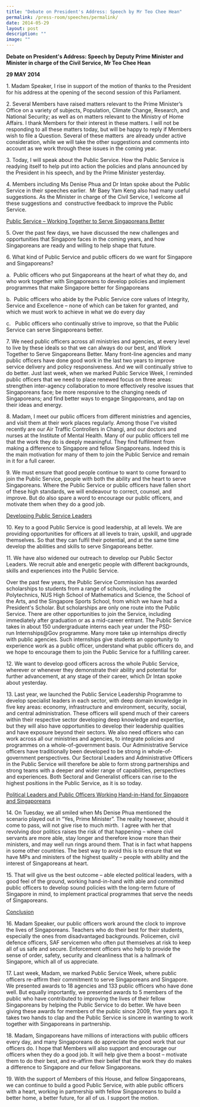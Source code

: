 ```yaml
---
title: "Debate on President's Address: Speech by Mr Teo Chee Hean"
permalink: /press-room/speeches/permalink/
date: 2014-05-29
layout: post
description: ""
image: ""
---
```

**Debate on President's Address: Speech by Deputy Prime Minister and Minister in charge of the Civil Service, Mr Teo Chee Hean**

**29 MAY 2014**

1\. Madam Speaker, I rise in support of the motion of thanks to the President for his address at the opening of the second session of this Parliament.

2\. Several Members have raised matters relevant to the Prime Minister’s Office on a variety of subjects, Population, Climate Change, Research, and National Security; as well as on matters relevant to the Ministry of Home Affairs. I thank Members for their interest in these matters. I will not be responding to all these matters today, but will be happy to reply if Members wish to file a Question. Several of these matters  are already under active consideration, while we will take the other suggestions and comments into account as we work through these issues in the coming year.

3\. Today, I will speak about the Public Service. How the Public Service is readying itself to help put into action the policies and plans announced by the President in his speech, and by the Prime Minister yesterday.

4\. Members including Ms Denise Phua and Dr Intan spoke about the Public Service in their speeches earlier.  Mr Baey Yam Keng also had many useful suggestions. As the Minister in charge of the Civil Service, I welcome all these suggestions and  constructive feedback to improve the Public Service.

<u>Public Service – Working Together to Serve Singaporeans Better</u>

5\. Over the past few days, we have discussed the new challenges and opportunities that Singapore faces in the coming years, and how Singaporeans are ready and willing to help shape that future.

6\. What kind of Public Service and public officers do we want for Singapore and Singaporeans?

a.  Public officers who put Singaporeans at the heart of what they do, and who work together with Singaporeans to develop policies and implement programmes that make Singapore better for Singaporeans

b.  Public officers who abide by the Public Service core values of Integrity, Service and Excellence – none of which can be taken for granted, and which we must work to achieve in what we do every day

c.   Public officers who continually strive to improve, so that the Public Service can serve Singaporeans better.

7\. We need public officers across all ministries and agencies, at every level to live by these ideals so that we can always do our best, and Work Together to Serve Singaporeans Better. Many front-line agencies and many public officers have done good work in the last two years to improve service delivery and policy responsiveness. And we will continually strive to do better. Just last week, when we marked Public Service Week, I reminded public officers that we need to place renewed focus on three areas: strengthen inter-agency collaboration to more effectively resolve issues that Singaporeans face; be more responsive to the changing needs of Singaporeans; and find better ways to engage Singaporeans, and tap on their ideas and energy.

8\. Madam, I meet our public officers from different ministries and agencies, and visit them at their work places regularly. Among those I’ve visited recently are our Air Traffic Controllers in Changi, and our doctors and nurses at the Institute of Mental Health. Many of our public officers tell me that the work they do is deeply meaningful. They find fulfilment from making a difference to Singapore and fellow Singaporeans. Indeed this is the main motivation for many of them to join the Public Service and remain in it for a full career.

9\. We must ensure that good people continue to want to come forward to join the Public Service, people with both the ability and the heart to serve Singaporeans. Where the Public Service or public officers have fallen short of these high standards, we will endeavour to correct, counsel, and improve. But do also spare a word to encourage our public officers, and motivate them when they do a good job. 

<u>Developing Public Service Leaders</u>

10\. Key to a good Public Service is good leadership, at all levels. We are providing opportunities for officers at all levels to train, upskill, and upgrade themselves. So that they can fulfil their potential, and at the same time develop the abilities and skills to serve Singaporeans better.

11\. We have also widened our outreach to develop our Public Sector Leaders. We recruit able and energetic people with different backgrounds, skills and experiences into the Public Service.

Over the past few years, the Public Service Commission has awarded scholarships to students from a range of schools, including the Polytechnics, NUS High School of Mathematics and Science, the School of the Arts, and the Singapore Sports School, from which we have had a President's Scholar. But scholarships are only one route into the Public Service. There are other opportunities to join the Service, including immediately after graduation or as a mid-career entrant. The Public Service takes in about 150 undergraduate interns each year under the PSD-run Internships@Gov programme. Many more take up internships directly with public agencies. Such internships give students an opportunity to experience work as a public officer, understand what public officers do, and we hope to encourage them to join the Public Service for a fulfilling career.  

12\. We want to develop good officers across the whole Public Service, wherever or whenever they demonstrate their ability and potential for further advancement, at any stage of their career, which Dr Intan spoke about yesterday. 

13\. Last year, we launched the Public Service Leadership Programme to develop specialist leaders in each sector, with deep domain knowledge in five key areas: economy, infrastructure and environment, security, social, and central administration. These officers will spend much of their careers within their respective sector developing deep knowledge and expertise, but they will also have opportunities to develop their leadership qualities and have exposure beyond their sectors. We also need officers who can work across all our ministries and agencies, to integrate policies and programmes on a whole-of-government basis. Our Administrative Service officers have traditionally been developed to be strong in whole-of-government perspectives. Our Sectoral Leaders and Administrative Officers in the Public Service will therefore be able to form strong partnerships and strong teams with a deeper and wider range of capabilities, perspectives and experiences. Both Sectoral and Generalist officers can rise to the highest positions in the Public Service, as it is so today.

<u>Political Leaders and Public Officers Working Hand-in-Hand for Singapore and Singaporeans</u>

14\. On Tuesday, we all smiled when Ms Denise Phua mentioned the scenario played out in “Yes, Prime Minister”. The reality however, should it come to pass, will not give rise to much mirth.  I agree with her that revolving door politics raises the risk of that happening – where civil servants are more able, stay longer and therefore know more than their ministers, and may well run rings around them. That is in fact what happens in some other countries. The best way to avoid this is to ensure that we have MPs and ministers of the highest quality – people with ability and the interest of Singaporeans at heart.

15\. That will give us the best outcome – able elected political leaders, with a good feel of the ground, working hand-in-hand with able and committed public officers to develop sound policies with the long-term future of Singapore in mind, to implement practical programmes that serve the needs of Singaporeans.

<u>Conclusion</u>

16\. Madam Speaker, our public officers work around the clock to improve the lives of Singaporeans. Teachers who do their best for their students, especially the ones from disadvantaged backgrounds. Policemen, civil defence officers, SAF servicemen who often put themselves at risk to keep all of us safe and secure. Enforcement officers who help to provide the sense of order, safety, security and cleanliness that is a hallmark of Singapore, which all of us appreciate.

17\. Last week, Madam, we marked Public Service Week, where public officers re-affirm their commitment to serve Singaporeans and Singapore. We presented awards to 18 agencies and 133 public officers who have done well. But equally importantly, we presented awards to 5 members of the public who have contributed to improving the lives of their fellow Singaporeans by helping the Public Service to do better. We have been giving these awards for members of the public since 2009, five years ago. It takes two hands to clap and the Public Service is sincere in wanting to work together with Singaporeans in partnership.

18\. Madam, Singaporeans have millions of interactions with public officers every day, and many Singaporeans do appreciate the good work that our officers do. I hope that Members will also support and encourage our officers when they do a good job. It will help give them a boost – motivate them to do their best, and re-affirm their belief that the work they do makes a difference to Singapore and our fellow Singaporeans.

19\. With the support of Members of this House, and fellow Singaporeans, we can continue to build a good Public Service, with able public officers with a heart, working in partnership with fellow Singaporeans to build a better home, a better future, for all of us. I support the motion.